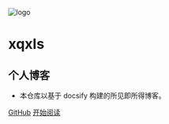 ![logo](_media/logo.png)

# xqxls

## 个人博客

- 本仓库以基于 docsify 构建的所见即所得博客。
     

[GitHub](<https://github.com/xqxls/fuzhengwei.github.io>)
[开始阅读](README.md)